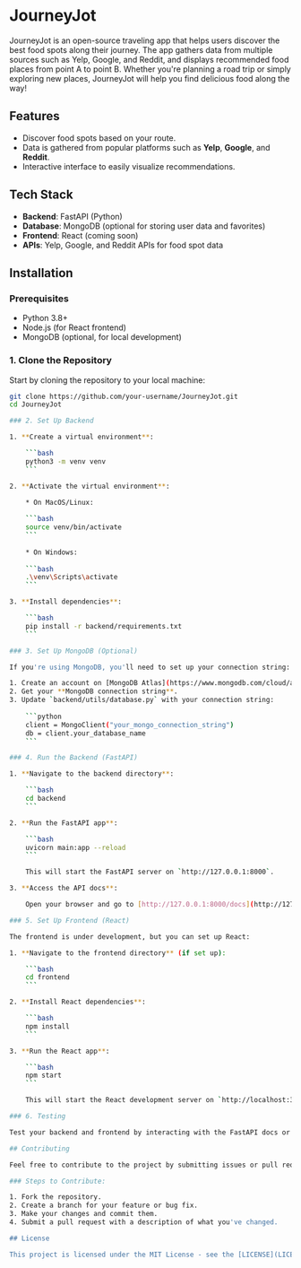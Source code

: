 # JourneyJot

JourneyJot is an open-source traveling app that helps users discover the best food spots along their journey. The app gathers data from multiple sources such as Yelp, Google, and Reddit, and displays recommended food places from point A to point B. Whether you're planning a road trip or simply exploring new places, JourneyJot will help you find delicious food along the way!

## Features
- Discover food spots based on your route.
- Data is gathered from popular platforms such as **Yelp**, **Google**, and **Reddit**.
- Interactive interface to easily visualize recommendations.

## Tech Stack
- **Backend**: FastAPI (Python)
- **Database**: MongoDB (optional for storing user data and favorites)
- **Frontend**: React (coming soon)
- **APIs**: Yelp, Google, and Reddit APIs for food spot data

## Installation

### Prerequisites
- Python 3.8+ 
- Node.js (for React frontend)
- MongoDB (optional, for local development)

### 1. Clone the Repository

Start by cloning the repository to your local machine:

```bash
git clone https://github.com/your-username/JourneyJot.git
cd JourneyJot

### 2. Set Up Backend

1. **Create a virtual environment**:

    ```bash
    python3 -m venv venv
    ```

2. **Activate the virtual environment**:

    * On MacOS/Linux:
    
    ```bash
    source venv/bin/activate
    ```
    
    * On Windows:
    
    ```bash
    .\venv\Scripts\activate
    ```

3. **Install dependencies**:

    ```bash
    pip install -r backend/requirements.txt
    ```

### 3. Set Up MongoDB (Optional)

If you're using MongoDB, you'll need to set up your connection string:

1. Create an account on [MongoDB Atlas](https://www.mongodb.com/cloud/atlas) and set up a database cluster.
2. Get your **MongoDB connection string**.
3. Update `backend/utils/database.py` with your connection string:
    
    ```python
    client = MongoClient("your_mongo_connection_string")
    db = client.your_database_name
    ```

### 4. Run the Backend (FastAPI)

1. **Navigate to the backend directory**:

    ```bash
    cd backend
    ```

2. **Run the FastAPI app**:

    ```bash
    uvicorn main:app --reload
    ```

    This will start the FastAPI server on `http://127.0.0.1:8000`.

3. **Access the API docs**:

    Open your browser and go to [http://127.0.0.1:8000/docs](http://127.0.0.1:8000/docs) to interact with the API.

### 5. Set Up Frontend (React)

The frontend is under development, but you can set up React:

1. **Navigate to the frontend directory** (if set up):

    ```bash
    cd frontend
    ```

2. **Install React dependencies**:

    ```bash
    npm install
    ```

3. **Run the React app**:

    ```bash
    npm start
    ```

    This will start the React development server on `http://localhost:3000`.

### 6. Testing

Test your backend and frontend by interacting with the FastAPI docs or using the React app.

## Contributing

Feel free to contribute to the project by submitting issues or pull requests. We welcome contributions that improve the functionality, add new features, or fix bugs.

### Steps to Contribute:

1. Fork the repository.
2. Create a branch for your feature or bug fix.
3. Make your changes and commit them.
4. Submit a pull request with a description of what you've changed.

## License

This project is licensed under the MIT License - see the [LICENSE](LICENSE) file for details.

